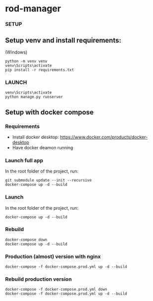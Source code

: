 # rod-manager
### SETUP 
## Setup venv and install requirements:
(Windows)
```
python -m venv venv
venv\Scripts\activate
pip install -r requirements.txt
```

### LAUNCH
```
venv\Scripts\activate
python manage.py runserver
```

## Setup with docker compose
### Requirements
- Install docker desktop: https://www.docker.com/products/docker-desktop
- Have docker deamon running

### Launch full app
In the root folder of the project, run:
```shell
git submodule update --init --recursive
docker-compose up -d --build 
```

### Launch
In the root folder of the project, run:
```shell
docker-compose up -d --build 
```

### Rebuild
```shell
docker-compose down
docker-compose up -d --build 
```

### Production (almost) version with nginx

```shell
docker-compose -f docker-compose.prod.yml up -d --build  
```

### Rebuild production version
```shell
docker-compose -f docker-compose.prod.yml down
docker-compose -f docker-compose.prod.yml up -d --build  
```
